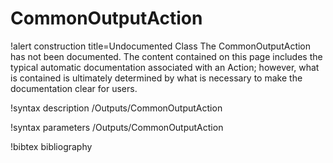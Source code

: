 <!-- MOOSE Documentation Stub: Remove this when content is added. -->

# CommonOutputAction

!alert construction title=Undocumented Class
The CommonOutputAction has not been documented. The content contained on this page includes the
typical automatic documentation associated with an Action; however, what is contained is ultimately
determined by what is necessary to make the documentation clear for users.

!syntax description /Outputs/CommonOutputAction

!syntax parameters /Outputs/CommonOutputAction

!bibtex bibliography
